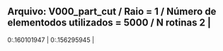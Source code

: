 Arquivo: V000_part_cut / Raio = 1 / Número de elementodos utilizados = 5000 / N rotinas 2 |
-------------------------------------------------------------------------------------------
0:.160101947 |
0:.156295945 |
 
